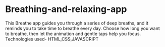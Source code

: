 # Breathing-and-relaxing-app

This Breathe app guides you through a series of deep breaths, and it reminds you to take time to breathe every day. Choose how long you want to breathe, then let the animation and gentle taps help you focus.
Technologies used-
HTML,CSS,JAVASCRIPT
